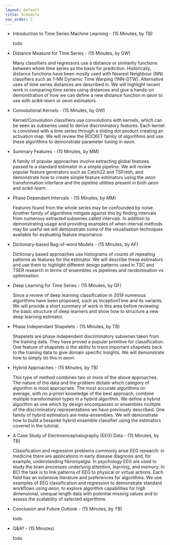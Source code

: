 ```yaml
---
layout: default
title: Schedule
nav_order: 2
---
```


- Introduction to Time Series Machine Learning - (15 Minutes, by TB)

    todo

- Distance Measure for Time Series - (15 Minutes, by GW)

    Many classifiers and regressors use a distance or similarity functions between whole time series as the basis for prediction. Historically, distance functions have been mostly used with Nearest Neighbour (NN) classifiers such as 1-NN Dynamic Time Warping (1NN-DTW). Alternative uses of time series distances are described in. We will highlight recent work in comparing time series using distances and give a hands-on demonstration of how we can define a new distance function in _aeon_ to use with _scikit-learn_ or _aeon_ estimators.

- Convolutional Kernels - (15 Minutes, by GW)

    Kernel/Convolution classifiers use convolutions with kernels, which can be seen as subseries used to derive discriminatory features. Each kernel is convolved with a time series through a sliding dot product creating an activation map. We will review the ROCKET family of algorithms and use these algorithms to demonstrate parameter tuning in _aeon_. 

- Summary Features - (15 Minutes, by MM)

    A family of popular approaches involve extracting global features passed to a standard estimator in a simple pipeline. We will review popular feature generators such as Catch22 and TSFresh, and demonstrate how to create simple feature estimators using the _aeon_ transformation interface and the pipeline utilities present in both _aeon_ and _scikit-learn_.

- Phase Dependant Intervals - (15 Minutes, by MM)

    Features found from the whole series may be confounded by noise. Another family of algorithms mitigate against this by finding intervals from numerous extracted subseries called intervals. In addition to demonstrating usage and providing examples of when interval methods may be useful we will demonstrate some of the visualisation techniques available for evaluating feature importance.

- Dictionary-based Bag-of-word Models - (15 Minutes, by AF)

    Dictionary based approaches use histograms of counts of repeating patterns as features for the estimator. We will describe these estimators and use them to highlight different design patterns used in TSC and TSER research in terms of ensembles vs pipelines and randomisation vs optimisation.  

- Deep Learning for Time Series - (15 Minutes, by GF)

    Since a review of deep learning classification in 2019 numerous algorithms have been proposed, such as InceptionTime and its variants. We will provide a short summary of work in this area before reviewing the basic structure of deep learners and show how to structure a new deep learning estimator. 

- Phase Independant Shapelets - (15 Minutes, by TB)

    Shapelets are phase independent discriminatory subseries taken from the training data. They have proved a popular primitive for classification. One feature of shapelets is the ability to trace important shapelets back to the training data to give domain specific insights. We will demonstrate how to simply do this in _aeon_.

- Hybrid Approaches - (15 Minutes, by TB)

    This type of method combines two or more of the above approaches. The nature of the data and the problem dictate which category of algorithm is most appropriate. The most accurate algorithms on average, with no a-priori knowledge of the best approach, combine multiple transformation types in a hybrid algorithm. We define a hybrid algorithm as one which by design encompasses or ensembles multiple of the discriminatory representations we have previously described. One family of hybrid estimators are meta-ensembles. We will demonstrate how to build a bespoke hybrid ensemble classifier using the estimators covered in the tutorial.

- A Case Study of Electroencephalography (EEG) Data - (15 Minutes, by TB)

    Classification and regression problems commonly arise EEG research: in medicine there are applications in early disease diagnosis and, for example, understanding fibromyalgia. In psychology EEG are used to study the brain processes underlying attention, learning, and memory. In BCI the task is to link patterns of EEG to physical or virtual actions. Each field has an extensive literature and preferences for algorithms. We use examples of EEG classification and regression to demonstrate standard workflows using _aeon_, to explore algorithm capabilities for high dimensional, unequal length data with potential missing values and to assess the scalability of selected algorithms.

- Conclusion and Future Outlook - (15 Minutes, by TB)

    todo

- Q&A? - (15 Minutes)

    todo
